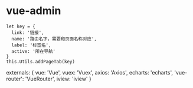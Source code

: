 # vue-admin
```
let key = {
  link: '链接',
  name: '路由名字，需要和页面名称对应',
  label: '标签名',
  active: '所在导航'
}
this.Utils.addPageTab(key)
```
  <!-- import stylesheet -->
  <link rel="stylesheet" href="//unpkg.com/view-design/dist/styles/iview.css">
  <!-- import echarts -->
  <script src="https://cdn.bootcss.com/echarts/4.4.0-rc.1/echarts.min.js"></script>
  <!-- import vue -->
  <script src="https://cdn.bootcss.com/vue/2.6.10/vue.min.js"></script>
  <!-- import vuex -->
  <script src="https://cdn.bootcss.com/vuex/3.1.1/vuex.min.js"></script>
  <!-- import vue-router -->
  <script src="https://cdn.bootcss.com/vue-router/3.1.3/vue-router.min.js"></script>
  <!-- import axios -->
  <script src="https://cdn.bootcss.com/axios/0.19.0-beta.1/axios.min.js"></script>
  <!-- import iView -->
  <script src="//unpkg.com/view-design/dist/iview.min.js"></script>

  externals: {
    vue: 'Vue',
    vuex: 'Vuex',
    axios: 'Axios',
    echarts: 'echarts',
    'vue-router': 'VueRouter',
    iview: 'iview'
  }
